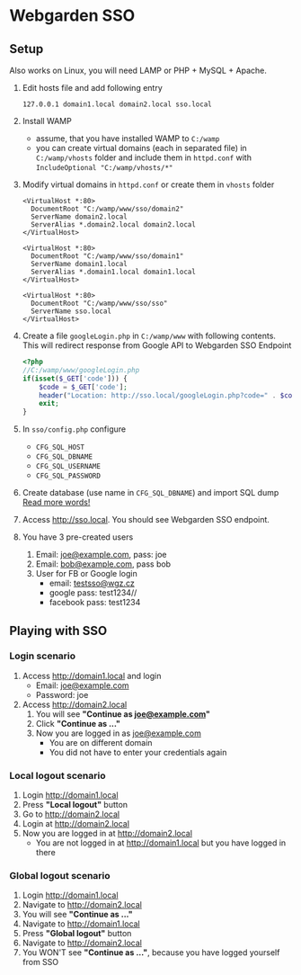 # Webgarden SSO
## Setup
Also works on Linux, you will need LAMP or PHP + MySQL + Apache.

1. Edit hosts file and add following entry

    ```text
    127.0.0.1 domain1.local domain2.local sso.local
    ```
    
2. Install WAMP
    * assume, that you have installed WAMP to `C:/wamp`
    * you can create virtual domains (each in separated file) in `C:/wamp/vhosts` folder and include them in `httpd.conf` with `IncludeOptional "C:/wamp/vhosts/*"`

3. Modify virtual domains in `httpd.conf` or create them in `vhosts` folder

    ```text
    <VirtualHost *:80>
      DocumentRoot "C:/wamp/www/sso/domain2"
      ServerName domain2.local
      ServerAlias *.domain2.local domain2.local
    </VirtualHost>
    
    <VirtualHost *:80>
      DocumentRoot "C:/wamp/www/sso/domain1"
      ServerName domain1.local
      ServerAlias *.domain1.local domain1.local
    </VirtualHost>
    
    <VirtualHost *:80>
      DocumentRoot "C:/wamp/www/sso/sso"
      ServerName sso.local
    </VirtualHost>
    ```

4. Create a file `googleLogin.php` in `C:/wamp/www` with following contents. This will redirect response from Google API to Webgarden SSO Endpoint

    ```php
    <?php
    //C:/wamp/www/googleLogin.php
    if(isset($_GET['code'])) {
    	$code = $_GET['code'];
    	header("Location: http://sso.local/googleLogin.php?code=" . $code);
    	exit;
    }
    ```

5. In `sso/config.php` configure
    * `CFG_SQL_HOST`
    * `CFG_SQL_DBNAME`
    * `CFG_SQL_USERNAME`
    * `CFG_SQL_PASSWORD`

6. Create database (use name in `CFG_SQL_DBNAME`) and import SQL dump [Read more words!](dumps/sso.sql)

6. Access http://sso.local. You should see Webgarden SSO endpoint.
7. You have 3 pre-created users
    1. Email: joe@example.com, pass: joe
    2. Email: bob@example.com, pass bob
    3. User for FB or Google login
        * email: testsso@wgz.cz
        * google pass: test1234//
        * facebook pass: test1234

## Playing with SSO
### Login scenario
1. Access http://domain1.local and login
    * Email: joe@example.com
    * Password: joe
2. Access http://domain2.local
    1. You will see **"Continue as joe@example.com"**
    2. Click **"Continue as ..."**
    3. Now you are logged in as joe@example.com
        * You are on different domain
        * You did not have to enter your credentials again

### Local logout scenario
1. Login http://domain1.local
2. Press **"Local logout"** button
3. Go to http://domain2.local
4. Login at http://domain2.local
5. Now you are logged in at http://domain2.local
    * You are not logged in at http://domain1.local but you have logged in there
    
### Global logout scenario
1. Login http://domain1.local
2. Navigate to http://domain2.local
3. You will see **"Continue as ..."**
4. Navigate to http://domain1.local
5. Press **"Global logout"** button
6. Navigate to http://domain2.local
7. You WON'T see **"Continue as ..."**, because you have logged yourself from SSO